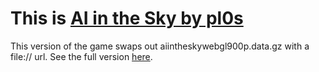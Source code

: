 <h1>This is <a href="https://pl0s.itch.io/ai-in-the-sky" target="_blank">AI in the Sky by pl0s</a></h1>
This version of the game swaps out aiintheskywebgl900p.data.gz with a file:// url. See the full version <a href="https://replit.com/@gamespotreplit/AI-In-The-Sky?v=1" target="_blank">here</a>.
